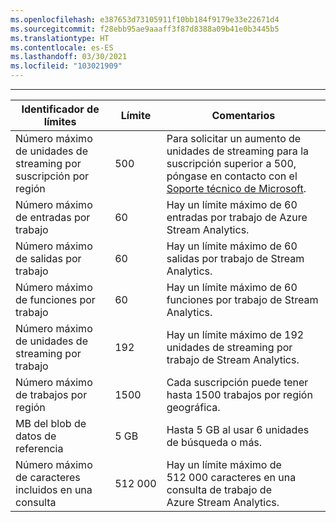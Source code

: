 ```yaml
---
ms.openlocfilehash: e387653d73105911f10bb184f9179e33e22671d4
ms.sourcegitcommit: f28ebb95ae9aaaff3f87d8388a09b41e0b3445b5
ms.translationtype: HT
ms.contentlocale: es-ES
ms.lasthandoff: 03/30/2021
ms.locfileid: "103021909"
---
```

---
| Identificador de límites | Límite | Comentarios |
| --- | --- | --- |
| Número máximo de unidades de streaming por suscripción por región |500 |Para solicitar un aumento de unidades de streaming para la suscripción superior a 500, póngase en contacto con el [Soporte técnico de Microsoft](https://support.microsoft.com/en-us). |
| Número máximo de entradas por trabajo |60 |Hay un límite máximo de 60 entradas por trabajo de Azure Stream Analytics. |
| Número máximo de salidas por trabajo |60 |Hay un límite máximo de 60 salidas por trabajo de Stream Analytics. |
| Número máximo de funciones por trabajo |60 |Hay un límite máximo de 60 funciones por trabajo de Stream Analytics. |
| Número máximo de unidades de streaming por trabajo |192 |Hay un límite máximo de 192 unidades de streaming por trabajo de Stream Analytics. |
| Número máximo de trabajos por región |1500 |Cada suscripción puede tener hasta 1500 trabajos por región geográfica. |
| MB del blob de datos de referencia | 5 GB | Hasta 5 GB al usar 6 unidades de búsqueda o más. |
| Número máximo de caracteres incluidos en una consulta | 512 000 | Hay un límite máximo de 512 000 caracteres en una consulta de trabajo de Azure Stream Analytics.|

